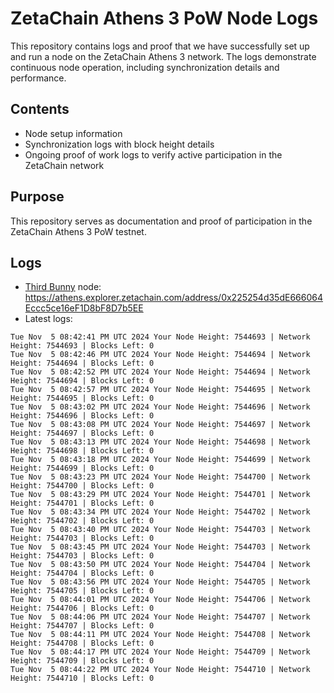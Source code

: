 # ZetaChain Athens 3 PoW Node Logs
This repository contains logs and proof that we have successfully set up and run a node on the ZetaChain Athens 3 network. The logs demonstrate continuous node operation, including synchronization details and performance.

## Contents
- Node setup information
- Synchronization logs with block height details
- Ongoing proof of work logs to verify active participation in the ZetaChain network

## Purpose
This repository serves as documentation and proof of participation in the ZetaChain Athens 3 PoW testnet.

## Logs

- [Third Bunny](https://thirdbunny.xyz/) node: https://athens.explorer.zetachain.com/address/0x225254d35dE666064Eccc5ce16eF1D8bF8D7b5EE
- Latest logs:
```
Tue Nov  5 08:42:41 PM UTC 2024 Your Node Height: 7544693 | Network Height: 7544693 | Blocks Left: 0
Tue Nov  5 08:42:46 PM UTC 2024 Your Node Height: 7544694 | Network Height: 7544694 | Blocks Left: 0
Tue Nov  5 08:42:52 PM UTC 2024 Your Node Height: 7544694 | Network Height: 7544694 | Blocks Left: 0
Tue Nov  5 08:42:57 PM UTC 2024 Your Node Height: 7544695 | Network Height: 7544695 | Blocks Left: 0
Tue Nov  5 08:43:02 PM UTC 2024 Your Node Height: 7544696 | Network Height: 7544696 | Blocks Left: 0
Tue Nov  5 08:43:08 PM UTC 2024 Your Node Height: 7544697 | Network Height: 7544697 | Blocks Left: 0
Tue Nov  5 08:43:13 PM UTC 2024 Your Node Height: 7544698 | Network Height: 7544698 | Blocks Left: 0
Tue Nov  5 08:43:18 PM UTC 2024 Your Node Height: 7544699 | Network Height: 7544699 | Blocks Left: 0
Tue Nov  5 08:43:23 PM UTC 2024 Your Node Height: 7544700 | Network Height: 7544700 | Blocks Left: 0
Tue Nov  5 08:43:29 PM UTC 2024 Your Node Height: 7544701 | Network Height: 7544701 | Blocks Left: 0
Tue Nov  5 08:43:34 PM UTC 2024 Your Node Height: 7544702 | Network Height: 7544702 | Blocks Left: 0
Tue Nov  5 08:43:40 PM UTC 2024 Your Node Height: 7544703 | Network Height: 7544703 | Blocks Left: 0
Tue Nov  5 08:43:45 PM UTC 2024 Your Node Height: 7544703 | Network Height: 7544703 | Blocks Left: 0
Tue Nov  5 08:43:50 PM UTC 2024 Your Node Height: 7544704 | Network Height: 7544704 | Blocks Left: 0
Tue Nov  5 08:43:56 PM UTC 2024 Your Node Height: 7544705 | Network Height: 7544705 | Blocks Left: 0
Tue Nov  5 08:44:01 PM UTC 2024 Your Node Height: 7544706 | Network Height: 7544706 | Blocks Left: 0
Tue Nov  5 08:44:06 PM UTC 2024 Your Node Height: 7544707 | Network Height: 7544707 | Blocks Left: 0
Tue Nov  5 08:44:11 PM UTC 2024 Your Node Height: 7544708 | Network Height: 7544708 | Blocks Left: 0
Tue Nov  5 08:44:17 PM UTC 2024 Your Node Height: 7544709 | Network Height: 7544709 | Blocks Left: 0
Tue Nov  5 08:44:22 PM UTC 2024 Your Node Height: 7544710 | Network Height: 7544710 | Blocks Left: 0
```
